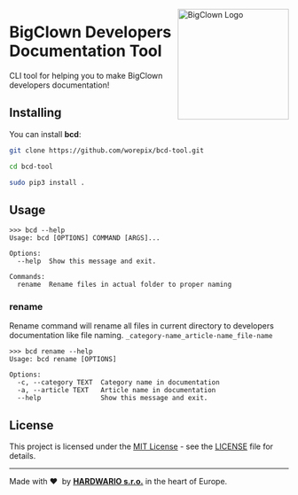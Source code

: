 <a href="https://www.bigclown.com/"><img src="https://bigclown.sirv.com/logo.png" width="200" alt="BigClown Logo" align="right"></a>

# BigClown Developers Documentation Tool

CLI tool for helping you to make BigClown developers documentation!

## Installing

You can install **bcd**:

```sh
git clone https://github.com/worepix/bcd-tool.git
```

```sh
cd bcd-tool
```

```sh
sudo pip3 install .
```

## Usage

```
>>> bcd --help
Usage: bcd [OPTIONS] COMMAND [ARGS]...

Options:
  --help  Show this message and exit.

Commands:
  rename  Rename files in actual folder to proper naming
```

### rename
Rename command will rename all files in current directory to developers documentation like file naming. `_category-name_article-name_file-name`

```
>>> bcd rename --help
Usage: bcd rename [OPTIONS]

Options:
  -c, --category TEXT  Category name in documentation
  -a, --article TEXT   Article name in documentation
  --help               Show this message and exit.
```

## License

This project is licensed under the [MIT License](https://opensource.org/licenses/MIT/) - see the [LICENSE](LICENSE) file for details.

---

Made with &#x2764;&nbsp; by [**HARDWARIO s.r.o.**](https://www.hardwario.com/) in the heart of Europe.
